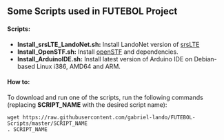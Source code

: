 Some Scripts used in FUTEBOL Project
-------------------------

#### Scripts:

 - **Install_srsLTE_LandoNet.sh:** Install LandoNet version of [srsLTE](https://github.com/srsLTE/srsLTE)
 - **Install_OpenSTF.sh:** Install [openSTF](https://github.com/openstf/stf) and dependencies.
 - **Install_ArduinoIDE.sh:** Install latest version of Arduino IDE on Debian-based Linux i386, AMD64 and ARM.

#### How to:

To download and run one of the scripts, run the following commands (replacing **SCRIPT_NAME** with the desired script name):

```
wget https://raw.githubusercontent.com/gabriel-lando/FUTEBOL-Scripts/master/SCRIPT_NAME
. SCRIPT_NAME
```


